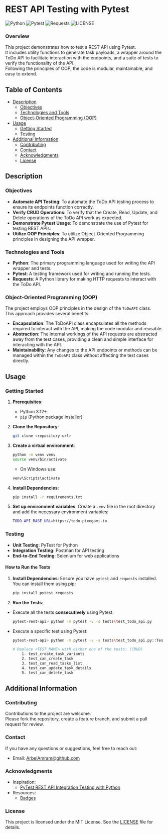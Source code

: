 # REST API Testing with Pytest

<!-- Badges -->
![Python](https://img.shields.io/badge/Python-3.12-blue.svg)
![Pytest](https://img.shields.io/badge/Pytest-8.2-green.svg)
![Requests](https://img.shields.io/badge/Requests-2.28-green.svg)
![LICENSE](https://img.shields.io/badge/LICENSE-MIT-black.svg)

### Overview
This project demonstrates how to test a REST API using Pytest.</br>
It includes utility functions to generate task payloads, a wrapper around the ToDo API to facilitate interaction with the endpoints, and a suite of tests to verify the functionality of the API.</br>
Following the principles of OOP, the code is modular, maintainable, and easy to extend.

## Table of Contents
- [Description](#description)
    - [Objectives](#objectives)
    - [Technologies and Tools](#technologies-and-tools)
    - [Object-Oriented Programming (OOP)](#object-oriented-programming-oop)
- [Usage](#usage)
    - [Getting Started](#getting-started)
    - [Testing](#testing)
- [Additional Information](#additional-information)
    - [Contributing](#contributing)
    - [Contact](#contact)
    - [Acknowledgments](#acknowledgments)
    - [License](#license)

## Description

### Objectives
* **Automate API Testing**: To automate the ToDo API testing process to ensure its endpoints function correctly.
* **Verify CRUD Operations**: To verify that the Create, Read, Update, and Delete operations of the ToDo API work as expected.
* **Demonstrate Pytest Usage**: To demonstrate the use of Pytest for testing REST APIs.
* **Utilize OOP Principles**: To utilize Object-Oriented Programming principles in designing the API wrapper.


### Technologies and Tools
* **Python**: The primary programming language used for writing the API wrapper and tests.
* **Pytest**: A testing framework used for writing and running the tests.
* **Requests**: A Python library for making HTTP requests to interact with the ToDo API.


### Object-Oriented Programming (OOP)
The project employs OOP principles in the design of the `ToDoAPI` class.</br>
This approach provides several benefits:

* **Encapsulation**: The ToDoAPI class encapsulates all the methods required to interact with the API, making the code modular and reusable.
* **Abstraction**: The internal workings of the API requests are abstracted away from the test cases, providing a clean and simple interface for interacting with the API.
* **Maintainability**: Any changes to the API endpoints or methods can be managed within the `ToDoAPI` class without affecting the test cases directly.


## Usage

### Getting Started

1. **Prerequisites**:
    * Python 3.12+
    * `pip` (Python package installer)

2. **Clone the Repository**: 
    ```sh
    git clone <repository-url>
    ```

3. **Create a virtual environment**:
    ```sh
    python -m venv venv
    source venv/bin/activate  
    ```
    * On Windows use:
    ```sh
    venv\Scripts\activate
    ```

4. **Install Dependencies**:
    ```sh
    pip install -r requirements.txt
    ```

5. **Set up environment variables**:
    Create a `.env` file in the root directory and add the necessary environment variables:
    ```sh
    TODO_API_BASE_URL=https://todo.pixegami.io
    ```

### Testing
* **Unit Testing**: PyTest for Python
* **Integration Testing**: Postman for API testing
* **End-to-End Testing**: Selenium for web applications

#### How to Run the Tests
1. **Install Dependencies**:
Ensure you have `pytest` and `requests` installed.</br>
You can install them using pip:

    ```sh
    pip install pytest requests
    ```

2. **Run the Tests**:
* Execute all the tests **consecutively** using Pytest:
    ```sh
    pytest-rest-api> python -m pytest -v -s tests\test_todo_api.py
    ```
    
* Execute a specific test using Pytest:
    ```sh
    pytest-rest-api> python -m pytest -v -s tests\test_todo_api.py::TestToDoAPI::<TEST_NAME>
    
    # Replace <TEST_NAME> with either one of the tests: (CRUD)
        1. test_create_task_variants
        2. test_can_create_task
        3. test_can_read_tasks_list
        4. test_can_update_task_details
        5. test_can_delete_task
    ```



## Additional Information

### Contributing
Contributions to the project are welcome.</br>
Please fork the repository, create a feature branch, and submit a pull request for review.

### Contact

If you have any questions or suggestions, feel free to reach out:

- Email: [ArbelAmram@github.com](mailto:arbelamram@github.com)

### Acknowledgments

- Inspiration:
    * [PyTest REST API Integration Testing with Python](https://www.youtube.com/watch?v=7dgQRVqF1N0)
- Resources:
    * [Badges](https://img.shields.io)

### License

This project is licensed under the MIT License. See the [LICENSE](LICENSE) file for details.